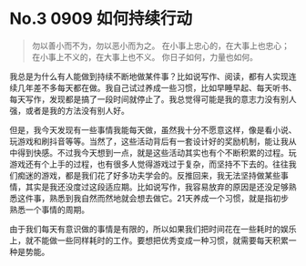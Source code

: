 # No.3 0909 如何持续行动

> 勿以善小而不为，勿以恶小而为之。 在小事上忠心的，在大事上也忠心；在小事上不义的，在大事上也不义。 你日子如何，力量也如何。

我总是为什么有人能做到持续不断地做某件事？比如说写作、阅读，都有人实现连续几年差不多每天都在做。我自己试过养成一些习惯，比如早睡早起、每天听书、每天写作，发现都是搞了一段时间就停止了。我总觉得可能是我的意志力没有别人强，或者是我的方法没有别人好。

但是，我今天发现有一些事情我能每天做，虽然我十分不愿意这样，像是看小说、玩游戏和刷抖音等等。当然了，这些活动背后有一套设计好的奖励机制，能让我从中得到快感。不过我今天想到一点，就是这些活动其实也有个不断积累的过程。玩游戏还有个上手的过程，也有很多人觉得游戏过于复杂，而坚持不下去的。往往我们痴迷的游戏，都是我们花了好多功夫学会的。反推回来，我无法坚持做某些事情，其实是我还没度过这段适应期。比如说写作，我容易放弃的原因是还没足够熟悉这件事，熟悉到我自然而然地就会想去做它。21天养成一个习惯，就是指初步熟悉一个事情的周期。

由于我们每天有意识做的事情是有限的，所以如果我们把时间花在一些耗时的娱乐上，就不能做一些同样耗时的工作。要想把优秀变成一种习惯，就需要每天积累一种是势能。

